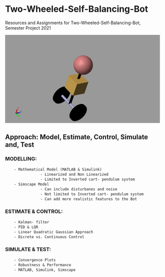 # Two-Wheeled-Self-Balancing-Bot
Resources and Assignments for Two-Wheeled-Self-Balancing-Bot, Semester Project 2021

![alt text](https://github.com/agarwal-raj/Two-Wheeled-Self-Balancing-Bot/blob/main/Model.jpg)

## Approach: Model, Estimate, Control, Simulate and, Test
 

### MODELLING:
        - Mathematical Model (MATLAB & Simulink)
                    - Linearized and Non Linearized
                    - Limited to Inverted cart- pendulum system
        - Simscape Model
                    - Can include disturbanes and noise
                    - Not limited to Inverted cart- pendulum system
                    - Can add more realistic features to the Bot
### ESTIMATE & CONTROL:
        - Kalman- filter
        - PID & LQR
        - Linear Quadratic Gaussian Approach
        - Dicrete vs. Continuous Control
### SIMULATE & TEST:
        - Convergence Plots
        - Robustness & Performance
        - MATLAB, Simulink, Simscape
